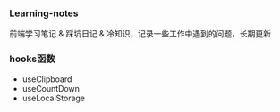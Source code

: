 ### Learning-notes
前端学习笔记 & 踩坑日记 & 冷知识，记录一些工作中遇到的问题，长期更新

### hooks函数
- useClipboard
- useCountDown
- useLocalStorage
